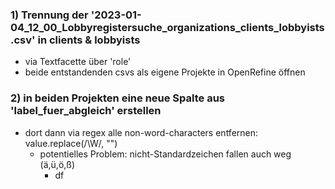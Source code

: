 ### 1) Trennung der '2023-01-04_12_00_Lobbyregistersuche_organizations_clients_lobbyists.csv' in clients & lobbyists
- via Textfacette über 'role'
- beide entstandenden csvs als eigene Projekte in OpenRefine öffnen
### 2) in beiden Projekten eine neue Spalte aus 'label_fuer_abgleich' erstellen
- dort dann via regex alle non-word-characters entfernen: value.replace(/\W/, "")
  - potentielles Problem: nicht-Standardzeichen fallen auch weg (ä,ü,ö,ß)
    - df

